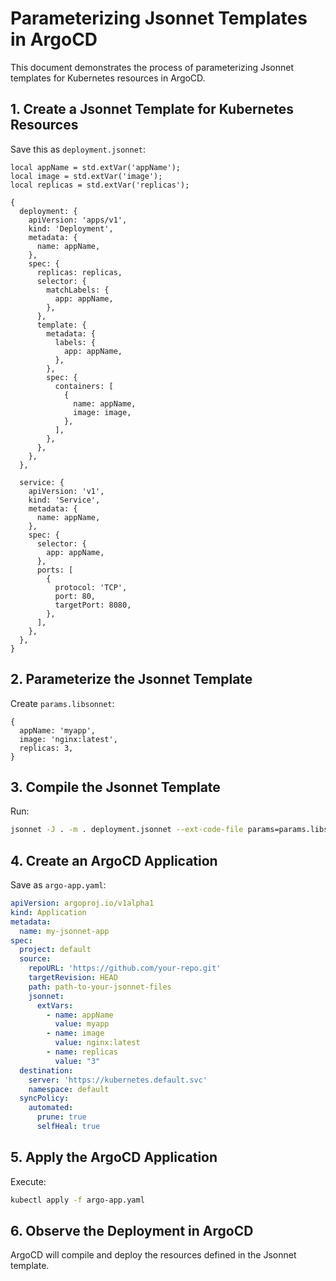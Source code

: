 
# Parameterizing Jsonnet Templates in ArgoCD

This document demonstrates the process of parameterizing Jsonnet templates for Kubernetes resources in ArgoCD.

## 1. Create a Jsonnet Template for Kubernetes Resources

Save this as `deployment.jsonnet`:

```jsonnet
local appName = std.extVar('appName');
local image = std.extVar('image');
local replicas = std.extVar('replicas');

{
  deployment: {
    apiVersion: 'apps/v1',
    kind: 'Deployment',
    metadata: {
      name: appName,
    },
    spec: {
      replicas: replicas,
      selector: {
        matchLabels: {
          app: appName,
        },
      },
      template: {
        metadata: {
          labels: {
            app: appName,
          },
        },
        spec: {
          containers: [
            {
              name: appName,
              image: image,
            },
          ],
        },
      },
    },
  },

  service: {
    apiVersion: 'v1',
    kind: 'Service',
    metadata: {
      name: appName,
    },
    spec: {
      selector: {
        app: appName,
      },
      ports: [
        {
          protocol: 'TCP',
          port: 80,
          targetPort: 8080,
        },
      ],
    },
  },
}
```

## 2. Parameterize the Jsonnet Template

Create `params.libsonnet`:

```jsonnet
{
  appName: 'myapp',
  image: 'nginx:latest',
  replicas: 3,
}
```

## 3. Compile the Jsonnet Template

Run:

```bash
jsonnet -J . -m . deployment.jsonnet --ext-code-file params=params.libsonnet
```

## 4. Create an ArgoCD Application

Save as `argo-app.yaml`:

```yaml
apiVersion: argoproj.io/v1alpha1
kind: Application
metadata:
  name: my-jsonnet-app
spec:
  project: default
  source:
    repoURL: 'https://github.com/your-repo.git'
    targetRevision: HEAD
    path: path-to-your-jsonnet-files
    jsonnet:
      extVars:
        - name: appName
          value: myapp
        - name: image
          value: nginx:latest
        - name: replicas
          value: "3"
  destination:
    server: 'https://kubernetes.default.svc'
    namespace: default
  syncPolicy:
    automated:
      prune: true
      selfHeal: true
```

## 5. Apply the ArgoCD Application

Execute:

```bash
kubectl apply -f argo-app.yaml
```

## 6. Observe the Deployment in ArgoCD

ArgoCD will compile and deploy the resources defined in the Jsonnet template.
